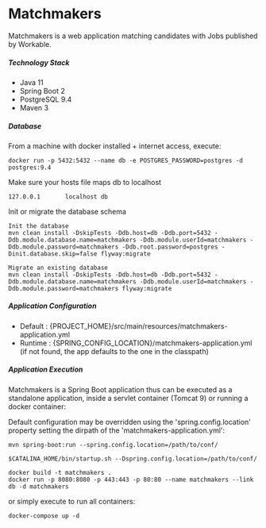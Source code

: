 # Matchmakers

Matchmakers is a web application matching candidates with Jobs published by Workable.


##### Technology Stack

* Java 11
* Spring Boot 2
* PostgreSQL 9.4
* Maven 3

##### Database

From a machine with docker installed + internet access, execute:

    docker run -p 5432:5432 --name db -e POSTGRES_PASSWORD=postgres -d postgres:9.4

Make sure your hosts file maps db to localhost

    127.0.0.1       localhost db

Init or migrate the database schema

    Init the database
    mvn clean install -DskipTests -Ddb.host=db -Ddb.port=5432 -Ddb.module.database.name=matchmakers -Ddb.module.userId=matchmakers -Ddb.module.password=matchmakers -Ddb.root.password=postgres -Dinit.database.skip=false flyway:migrate
    
    Migrate an existing database
    mvn clean install -DskipTests -Ddb.host=db -Ddb.port=5432 -Ddb.module.database.name=matchmakers -Ddb.module.userId=matchmakers -Ddb.module.password=matchmakers flyway:migrate

##### Application Configuration

* Default : {PROJECT_HOME}/src/main/resources/matchmakers-application.yml 
* Runtime : {SPRING_CONFIG_LOCATION}/matchmakers-application.yml (if not found, the app defaults to the one in the classpath)

##### Application Execution

Matchmakers is a Spring Boot application thus can be executed as a standalone application, inside a servlet container (Tomcat 9) or running a docker container:

Default configuration may be overridden using the 'spring.config.location' property setting the dirpath of the 'matchmakers-application.yml':

```
mvn spring-boot:run --spring.config.location=/path/to/conf/
```
```
$CATALINA_HOME/bin/startup.sh --Dspring.config.location=/path/to/conf/
```
```
docker build -t matchmakers .
docker run -p 8080:8080 -p 443:443 -p 80:80 --name matchmakers --link db -d matchmakers
```
or simply execute to run all containers:
```
docker-compose up -d
```
